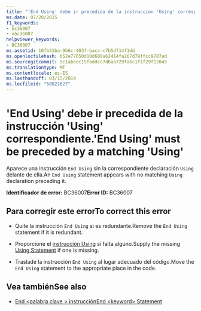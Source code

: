 ```yaml
---
title: "'End Using' debe ir precedida de la instrucción 'Using' correspondiente."
ms.date: 07/20/2015
f1_keywords:
- bc36007
- vbc36007
helpviewer_keywords:
- BC36007
ms.assetid: 10fb31ba-9b6c-403f-bacc-c7b5df14f1dd
ms.openlocfilehash: b52e77650d10d688a62414fa267d79ffcc9787ad
ms.sourcegitcommit: 5c1abeec15fbddcc7dbaa729fabc1f1f29f12045
ms.translationtype: MT
ms.contentlocale: es-ES
ms.lasthandoff: 03/15/2019
ms.locfileid: "58021627"
---
```

# <a name="end-using-must-be-preceded-by-a-matching-using"></a><span data-ttu-id="ff999-102">'End Using' debe ir precedida de la instrucción 'Using' correspondiente.</span><span class="sxs-lookup"><span data-stu-id="ff999-102">'End Using' must be preceded by a matching 'Using'</span></span>
<span data-ttu-id="ff999-103">Aparece una instrucción `End Using` sin la correspondiente declaración `Using` delante de ella.</span><span class="sxs-lookup"><span data-stu-id="ff999-103">An `End Using` statement appears with no matching `Using` declaration preceding it.</span></span>  
  
 <span data-ttu-id="ff999-104">**Identificador de error:** BC36007</span><span class="sxs-lookup"><span data-stu-id="ff999-104">**Error ID:** BC36007</span></span>  
  
## <a name="to-correct-this-error"></a><span data-ttu-id="ff999-105">Para corregir este error</span><span class="sxs-lookup"><span data-stu-id="ff999-105">To correct this error</span></span>  
  
-   <span data-ttu-id="ff999-106">Quite la instrucción `End Using` si es redundante.</span><span class="sxs-lookup"><span data-stu-id="ff999-106">Remove the `End Using` statement if it is redundant.</span></span>  
  
-   <span data-ttu-id="ff999-107">Proporcione el [instrucción Using](../../visual-basic/language-reference/statements/using-statement.md) si falta alguno.</span><span class="sxs-lookup"><span data-stu-id="ff999-107">Supply the missing [Using Statement](../../visual-basic/language-reference/statements/using-statement.md) if one is missing.</span></span>  
  
-   <span data-ttu-id="ff999-108">Traslade la instrucción `End Using` al lugar adecuado del código.</span><span class="sxs-lookup"><span data-stu-id="ff999-108">Move the `End Using` statement to the appropriate place in the code.</span></span>  
  
## <a name="see-also"></a><span data-ttu-id="ff999-109">Vea también</span><span class="sxs-lookup"><span data-stu-id="ff999-109">See also</span></span>

- [<span data-ttu-id="ff999-110">End \<palabra clave > instrucción</span><span class="sxs-lookup"><span data-stu-id="ff999-110">End \<keyword> Statement</span></span>](../../visual-basic/language-reference/statements/end-keyword-statement.md)

